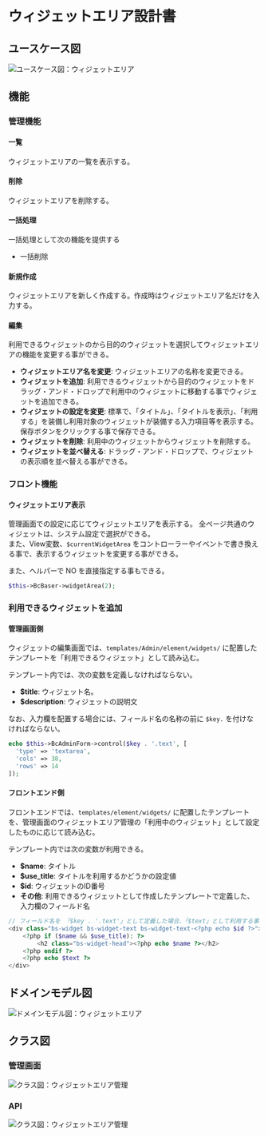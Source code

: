# ウィジェットエリア設計書

## ユースケース図
![ユースケース図：ウィジェットエリア](../../../svg/use_case/bc-widget-area/widget_areas.svg)

## 機能
### 管理機能
#### 一覧
ウィジェットエリアの一覧を表示する。

#### 削除
ウィジェットエリアを削除する。

#### 一括処理
一括処理として次の機能を提供する
- 一括削除
 
#### 新規作成
ウィジェットエリアを新しく作成する。作成時はウィジェットエリア名だけを入力する。

#### 編集
利用できるウィジェットのから目的のウィジェットを選択してウィジェットエリアの機能を変更する事ができる。
- **ウィジェットエリア名を変更**: ウィジェットエリアの名称を変更できる。
- **ウィジェットを追加**: 利用できるウィジェットから目的のウィジェットをドラッグ・アンド・ドロップで利用中のウィジェットに移動する事でウィジェットを追加できる。
- **ウィジェットの設定を変更**: 標準で、「タイトル」、「タイトルを表示」、「利用する」を装備し利用対象のウィジェットが装備する入力項目等を表示する。保存ボタンをクリックする事で保存できる。
- **ウィジェットを削除**: 利用中のウィジェットからウィジェットを削除する。
- **ウィジェットを並べ替える**: ドラッグ・アンド・ドロップで、ウィジェットの表示順を並べ替える事ができる。
 
### フロント機能
#### ウィジェットエリア表示
管理画面での設定に応じてウィジェットエリアを表示する。
全ページ共通のウィジェットは、システム設定で選択ができる。  
また、View変数、`$currentWidgetArea` をコントローラーやイベントで書き換える事で、表示するウィジェットを変更する事ができる。

また、ヘルパーで NO を直接指定する事もできる。

```php
$this->BcBaser->widgetArea(2);
```
 
### 利用できるウィジェットを追加
#### 管理画面側
ウィジェットの編集画面では、`templates/Admin/element/widgets/` に配置したテンプレートを「利用できるウィジェット」として読み込む。   

テンプレート内では、次の変数を定義しなければならない。
- **$title**: ウィジェット名。
- **$description**: ウィジェットの説明文

なお、入力欄を配置する場合には、フィールド名の名称の前に `$key.` を付けなければならない。

```php
echo $this->BcAdminForm->control($key . '.text', [
  'type' => 'textarea',
  'cols' => 38,
  'rows' => 14
]);
```

#### フロントエンド側
フロントエンドでは、`templates/element/widgets/` に配置したテンプレートを、管理画面のウィジェットエリア管理の「利用中のウィジェット」として設定したものに応じて読み込む。 

テンプレート内では次の変数が利用できる。
- **$name**: タイトル
- **$use_title**: タイトルを利用するかどうかの設定値
- **$id**: ウィジェットのID番号
- **その他**: 利用できるウィジェットとして作成したテンプレートで定義した、入力欄のフィールド名

```php
// フィールド名を 「$key . '.text'」として定義した場合、「$text」として利用する事ができる
<div class="bs-widget bs-widget-text bs-widget-text-<?php echo $id ?>">
	<?php if ($name && $use_title): ?>
		<h2 class="bs-widget-head"><?php echo $name ?></h2>
	<?php endif ?>
	<?php echo $text ?>
</div>
```

 
## ドメインモデル図
![ドメインモデル図：ウィジェットエリア](../../../svg/domain_model/bc-widget-area/widget_areas.svg)

 
## クラス図
### 管理画面
![クラス図：ウィジェットエリア管理](../../../svg/class/bc-widget-area/manage_widget_areas.svg)


### API
![クラス図：ウィジェットエリア管理](../../../svg/class/bc-widget-area/api_widget_areas.svg) 
